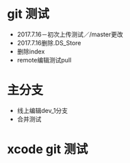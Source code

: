 # git 测试
- 2017.7.16－初次上传测试／/master更改
- 2017.7.16删除.DS_Store
- 删除index
- remote编辑测试pull
# 主分支
- 线上编辑dev_1分支
- 合并测试
# xcode git 测试